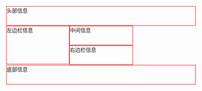 <!DOCTYPE html PUBLIC "-//W3C//DTD XHTML 1.0 Transitional//EN" "http://www.w3.org/TR/xhtml1/DTD/xhtml1-transitional.dtd">
<html xmlns="http://www.w3.org/1999/xhtml">
<head>
<meta http-equiv="Content-Type" content="text/html; charset=utf-8" />
<title>Untitled Document</title>
<style>
div{ border:solid 1px red; height:50px;}
#left,#middle,#right{ float:left; width:33%;}
#left{ height:100px;}
#footer{ clear:left;}
</style>
</head>

<body>
<div id="heeader">头部信息</div>
<div id="left">左边栏信息</div>
<div id="middle">中间信息</div>
<div id="right">右边栏信息</div>
<div id="footer">底部信息</div>

</body>
</html>
